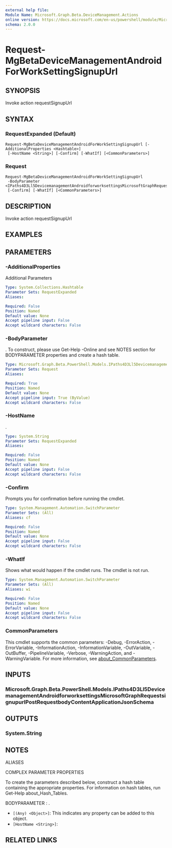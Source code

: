```yaml
---
external help file:
Module Name: Microsoft.Graph.Beta.DeviceManagement.Actions
online version: https://docs.microsoft.com/en-us/powershell/module/Microsoft.Graph.devicemanagement.actions/request-mgdevicemanagementandroidforworksettingsignupurl
schema: 2.0.0
---
```


# Request-MgBetaDeviceManagementAndroidForWorkSettingSignupUrl

## SYNOPSIS
Invoke action requestSignupUrl

## SYNTAX

### RequestExpanded (Default)
```
Request-MgBetaDeviceManagementAndroidForWorkSettingSignupUrl [-AdditionalProperties <Hashtable>]
 [-HostName <String>] [-Confirm] [-WhatIf] [<CommonParameters>]
```

### Request
```
Request-MgBetaDeviceManagementAndroidForWorkSettingSignupUrl
 -BodyParameter <IPaths4D3Ll5DevicemanagementAndroidforworksettingsMicrosoftGraphRequestsignupurlPostRequestbodyContentApplicationJsonSchema>
 [-Confirm] [-WhatIf] [<CommonParameters>]
```

## DESCRIPTION
Invoke action requestSignupUrl

## EXAMPLES

## PARAMETERS

### -AdditionalProperties
Additional Parameters

```yaml
Type: System.Collections.Hashtable
Parameter Sets: RequestExpanded
Aliases:

Required: False
Position: Named
Default value: None
Accept pipeline input: False
Accept wildcard characters: False
```

### -BodyParameter
.
To construct, please use Get-Help -Online and see NOTES section for BODYPARAMETER properties and create a hash table.

```yaml
Type: Microsoft.Graph.Beta.PowerShell.Models.IPaths4D3Ll5DevicemanagementAndroidforworksettingsMicrosoftGraphRequestsignupurlPostRequestbodyContentApplicationJsonSchema
Parameter Sets: Request
Aliases:

Required: True
Position: Named
Default value: None
Accept pipeline input: True (ByValue)
Accept wildcard characters: False
```

### -HostName
.

```yaml
Type: System.String
Parameter Sets: RequestExpanded
Aliases:

Required: False
Position: Named
Default value: None
Accept pipeline input: False
Accept wildcard characters: False
```

### -Confirm
Prompts you for confirmation before running the cmdlet.

```yaml
Type: System.Management.Automation.SwitchParameter
Parameter Sets: (All)
Aliases: cf

Required: False
Position: Named
Default value: None
Accept pipeline input: False
Accept wildcard characters: False
```

### -WhatIf
Shows what would happen if the cmdlet runs.
The cmdlet is not run.

```yaml
Type: System.Management.Automation.SwitchParameter
Parameter Sets: (All)
Aliases: wi

Required: False
Position: Named
Default value: None
Accept pipeline input: False
Accept wildcard characters: False
```

### CommonParameters
This cmdlet supports the common parameters: -Debug, -ErrorAction, -ErrorVariable, -InformationAction, -InformationVariable, -OutVariable, -OutBuffer, -PipelineVariable, -Verbose, -WarningAction, and -WarningVariable. For more information, see [about_CommonParameters](http://go.microsoft.com/fwlink/?LinkID=113216).

## INPUTS

### Microsoft.Graph.Beta.PowerShell.Models.IPaths4D3Ll5DevicemanagementAndroidforworksettingsMicrosoftGraphRequestsignupurlPostRequestbodyContentApplicationJsonSchema

## OUTPUTS

### System.String

## NOTES

ALIASES

COMPLEX PARAMETER PROPERTIES

To create the parameters described below, construct a hash table containing the appropriate properties. For information on hash tables, run Get-Help about_Hash_Tables.


BODYPARAMETER <IPaths4D3Ll5DevicemanagementAndroidforworksettingsMicrosoftGraphRequestsignupurlPostRequestbodyContentApplicationJsonSchema>: .
  - `[(Any) <Object>]`: This indicates any property can be added to this object.
  - `[HostName <String>]`: 

## RELATED LINKS

